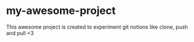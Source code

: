 # my-awesome-project

This awesome project is created to experiment git notions like clone, push and pull <3
